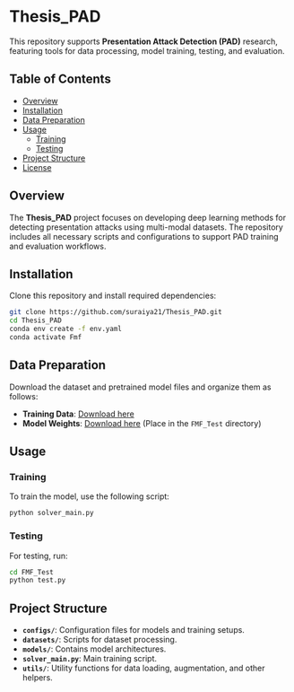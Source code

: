 
# Thesis_PAD

This repository supports **Presentation Attack Detection (PAD)** research, featuring tools for data processing, model training, testing, and evaluation.

## Table of Contents
- [Overview](#overview)
- [Installation](#installation)
- [Data Preparation](#data-preparation)
- [Usage](#usage)
  - [Training](#training)
  - [Testing](#testing)
- [Project Structure](#project-structure)
- [License](#license)

## Overview
The **Thesis_PAD** project focuses on developing deep learning methods for detecting presentation attacks using multi-modal datasets. The repository includes all necessary scripts and configurations to support PAD training and evaluation workflows.

## Installation
Clone this repository and install required dependencies:

```bash
git clone https://github.com/suraiya21/Thesis_PAD.git
cd Thesis_PAD
conda env create -f env.yaml
conda activate Fmf
```

## Data Preparation
Download the dataset and pretrained model files and organize them as follows:

- **Training Data**: [Download here](https://drive.google.com/file/d/1TSaMmO16vp5mIskk_HH84bj1fuA1_wK1/view?usp=sharing)
- **Model Weights**: [Download here](https://drive.google.com/file/d/1UkhPmaIKXzfA2ToW-oV8t3ogJjRYc3Ch/view?usp=sharing) (Place in the `FMF_Test` directory)

## Usage
### Training
To train the model, use the following script:

```bash
python solver_main.py
```

### Testing
For testing, run:

```bash
cd FMF_Test
python test.py
```

## Project Structure
- **`configs/`**: Configuration files for models and training setups.
- **`datasets/`**: Scripts for dataset processing.
- **`models/`**: Contains model architectures.
- **`solver_main.py`**: Main training script.
- **`utils/`**: Utility functions for data loading, augmentation, and other helpers.

